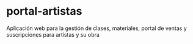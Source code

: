 # portal-artistas
Aplicación web para la gestión de clases, materiales, portal de ventas y suscripciones para artistas y su obra
